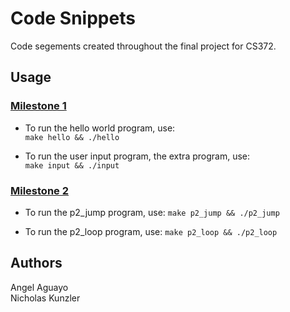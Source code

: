 # Code Snippets
Code segements created throughout the final project for CS372.

## Usage
### <ins>Milestone 1</ins>
* To run the hello world program, use:  
```make hello && ./hello```

* To run the user input program, the extra program, use:  
```make input && ./input```

### <ins>Milestone 2</ins>
* To run the p2_jump program, use:
```make p2_jump && ./p2_jump```

* To run the p2_loop program, use:
```make p2_loop && ./p2_loop```

## Authors
Angel Aguayo  
Nicholas Kunzler

